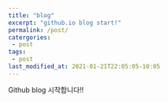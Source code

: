```yaml
---
title: "blog"
excerpt: "github.io blog start!"
permalink: /post/
catergories:
 - post
tags:
 - post
last_modified_at: 2021-01-21T22:05:05-10:05
---
```


Github blog 시작합니다!!
